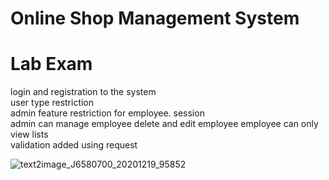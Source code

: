 
# Online Shop Management System
Lab Exam
=======
 login and registration to the system	
 user type restriction 	
admin feature restriction for employee.	
 session 	
 admin can manage employee delete and edit employee
 employee can only view lists	
 validation added using request

![text2image_J6580700_20201219_95852](https://user-images.githubusercontent.com/60029434/103301346-65fc1300-4a2b-11eb-8341-de6203b00522.png)


